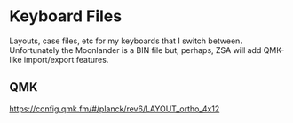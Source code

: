 # Keyboard Files

Layouts, case files, etc for my keyboards that I switch between. Unfortunately the Moonlander is a BIN file but, perhaps,
ZSA will add QMK-like import/export features.

## QMK

https://config.qmk.fm/#/planck/rev6/LAYOUT_ortho_4x12
